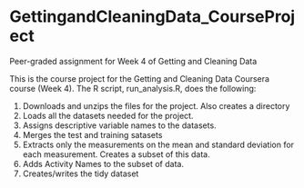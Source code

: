 # GettingandCleaningData_CourseProject
Peer-graded assignment for Week 4 of Getting and Cleaning Data

This is the course project for the Getting and Cleaning Data Coursera course (Week 4). The R script, run_analysis.R, does the following:

1) Downloads and unzips the files for the project.  Also creates a directory
2) Loads all the datasets needed for the project.
3) Assigns descriptive variable names to the datasets. 
4) Merges the test and training satasets
5) Extracts only the measurements on the mean and standard deviation for each measurement. Creates a subset of this data. 
6) Adds Activity Names to the subset of data. 
7) Creates/writes the tidy dataset

